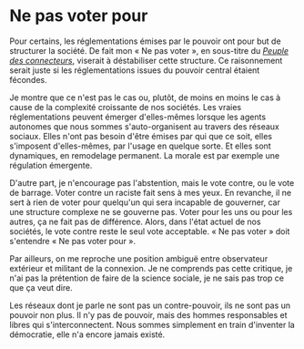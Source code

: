 # Ne pas voter pour

Pour certains, les réglementations émises par le pouvoir ont pour but de structurer la société. De fait mon « Ne pas voter », en sous-titre du [*Peuple des connecteurs*](http://blog.tcrouzet.com/le-peuple-des-connecteurs/), viserait à déstabiliser cette structure. Ce raisonnement serait juste si les réglementations issues du pouvoir central étaient fécondes.

Je montre que ce n'est pas le cas ou, plutôt, de moins en moins le cas à cause de la complexité croissante de nos sociétés. Les vraies réglementations peuvent émerger d'elles-mêmes lorsque les agents autonomes que nous sommes s'auto-organisent au travers des réseaux sociaux. Elles n'ont pas besoin d'être émises par qui que ce soit, elles s'imposent d'elles-mêmes, par l'usage en quelque sorte. Et elles sont dynamiques, en remodelage permanent. La morale est par exemple une régulation émergente.

D'autre part, je n'encourage pas l'abstention, mais le vote contre, ou le vote de barrage. Voter contre un raciste fait sens à mes yeux. En revanche, il ne sert à rien de voter pour quelqu'un qui sera incapable de gouverner, car une structure complexe ne se gouverne pas. Voter pour les uns ou pour les autres, ça ne fait pas de différence. Alors, dans l'état actuel de nos sociétés, le vote contre reste le seul vote acceptable. « Ne pas voter » doit s'entendre « Ne pas voter pour ».

Par ailleurs, on me reproche une position ambiguë entre observateur extérieur et militant de la connexion. Je ne comprends pas cette critique, je n'ai pas la prétention de faire de la science sociale, je ne sais pas trop ce que ça veut dire.

Les réseaux dont je parle ne sont pas un contre-pouvoir, ils ne sont pas un pouvoir non plus. Il n'y pas de pouvoir, mais des hommes responsables et libres qui s'interconnectent. Nous sommes simplement en train d'inventer la démocratie, elle n'a encore jamais existé.
